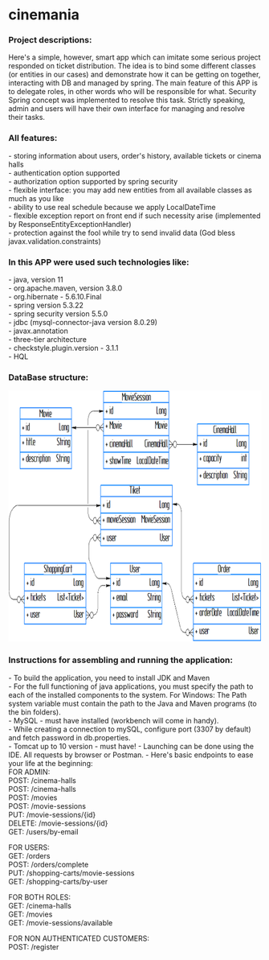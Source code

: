 ﻿# cinemania

<h3>Project descriptions:</h3>
Here's a simple, however, smart app which can imitate some serious project responded on ticket 
distribution. The idea is to bind some different classes (or entities in our cases) and demonstrate 
how it can be getting on together, interacting with DB and managed by spring.  The main feature of 
this APP is to delegate roles, in other words who will be responsible for what. Security Spring 
concept was implemented to resolve this task. Strictly speaking, admin and users will have their 
own interface for managing and resolve their tasks.

<h3>All features:</h3>
- storing information about users, order's history, available tickets or cinema halls<br>
- authentication option supported<br>
- authorization option supported by spring security<br>
- flexible interface: you may add new entities from all available classes as much as you like<br>
- ability to use real schedule because we apply LocalDateTime<br>
- flexible exception report on front end if such necessity arise (implemented by ResponseEntityExceptionHandler)<br>
- protection against the fool while try to send invalid data (God bless javax.validation.constraints)<br>

<h3>In this APP were used such technologies like:</h3>
- java, version 11<br>
- org.apache.maven, version 3.8.0<br>
- org.hibernate - 5.6.10.Final<br>
- spring version 5.3.22<br>
- spring security version 5.5.0<br>
- jdbc (mysql-connector-java version 8.0.29)<br>
- javax.annotation<br>
- three-tier architecture<br>
- checkstyle.plugin.version - 3.1.1<br>
- HQL

<h3>DataBase structure:</h3>
<img alt="hibernate_schema.png" height="500" src="hibernate_schema.png" width="850"/>

<h3>Instructions for assembling and running the application:</h3>
- To build the application, you need to install JDK and Maven<br>
- For the full functioning of java applications, you must specify the path to each of the installed
  components to the system. For Windows: The Path system variable must contain the path to the Java and
  Maven programs (to the bin folders).<br>
- MySQL - must have installed (workbench will come in handy).<br>
- While creating a connection to mySQL, configure port (3307 by default) and fetch password in db.properties.<br>
- Tomcat up to 10 version - must have!
- Launching can be done using the IDE. All requests by browser or Postman.
- Here's basic endpoints to ease your life at the beginning:<br>
  FOR ADMIN:<br>
  POST: /cinema-halls<br>
  POST: /cinema-halls<br>
  POST: /movies<br>
  POST: /movie-sessions<br>
  PUT: /movie-sessions/{id}<br>
  DELETE: /movie-sessions/{id}<br>
  GET: /users/by-email<br>

  FOR USERS:<br>
  GET: /orders<br>
  POST: /orders/complete<br>
  PUT: /shopping-carts/movie-sessions<br>
  GET: /shopping-carts/by-user<br>

  FOR BOTH ROLES:<br>
  GET: /cinema-halls<br>
  GET: /movies<br>
  GET: /movie-sessions/available<br>
  
  FOR NON AUTHENTICATED CUSTOMERS:<br>
  POST: /register<br>
